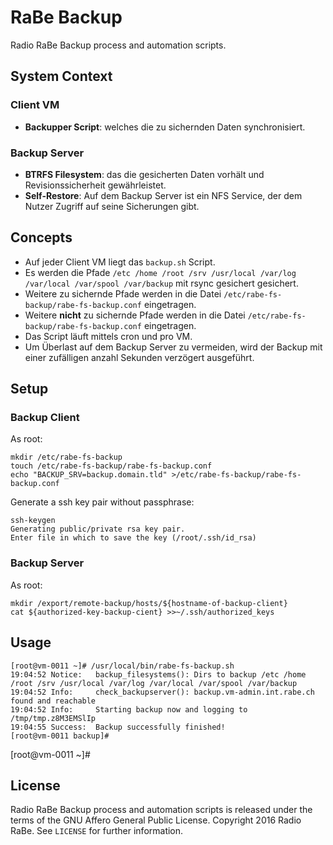 # RaBe Backup

Radio RaBe Backup process and automation scripts.

## System Context

### Client VM

* **Backupper Script**: welches die zu sichernden Daten synchronisiert.

### Backup Server

* **BTRFS Filesystem**: das die gesicherten Daten vorhält und Revisionssicherheit
  gewährleistet.
* **Self-Restore**: Auf dem Backup Server ist ein NFS Service, der dem Nutzer Zugriff
  auf seine Sicherungen gibt.

## Concepts

* Auf jeder Client VM liegt das `backup.sh` Script.
* Es werden die Pfade `/etc /home /root /srv /usr/local /var/log /var/local /var/spool /var/backup` mit rsync gesichert
  gesichert. 
* Weitere zu sichernde Pfade werden in die Datei `/etc/rabe-fs-backup/rabe-fs-backup.conf` eingetragen.
* Weitere **nicht** zu sichernde Pfade werden in die Datei `/etc/rabe-fs-backup/rabe-fs-backup.conf`
  eingetragen.
* Das Script läuft mittels cron und pro VM.
* Um Überlast auf dem Backup Server zu vermeiden, wird der Backup mit einer zufälligen
  anzahl Sekunden verzögert ausgeführt. 

## Setup

### Backup Client

As root:

	mkdir /etc/rabe-fs-backup
	touch /etc/rabe-fs-backup/rabe-fs-backup.conf
	echo "BACKUP_SRV=backup.domain.tld" >/etc/rabe-fs-backup/rabe-fs-backup.conf

Generate a ssh key pair without passphrase:

	ssh-keygen
	Generating public/private rsa key pair.
	Enter file in which to save the key (/root/.ssh/id_rsa)

### Backup Server

As root:

	mkdir /export/remote-backup/hosts/${hostname-of-backup-client}
	cat ${authorized-key-backup-cient} >>~/.ssh/authorized_keys

## Usage

	[root@vm-0011 ~]# /usr/local/bin/rabe-fs-backup.sh
	19:04:52 Notice:   backup_filesystems(): Dirs to backup /etc /home /root /srv /usr/local /var/log /var/local /var/spool /var/backup
	19:04:52 Info:     check_backupserver(): backup.vm-admin.int.rabe.ch found and reachable
	19:04:52 Info:     Starting backup now and logging to /tmp/tmp.z8M3EMSlIp
	19:04:55 Success:  Backup successfully finished!
	[root@vm-0011 backup]#
[root@vm-0011 ~]#

## License

Radio RaBe Backup process and automation scripts is released under the terms of the
GNU Affero General Public License.
Copyright 2016 Radio RaBe.
See `LICENSE` for further information.
